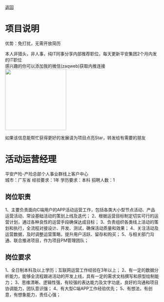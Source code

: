 [返回](../)

# 项目说明

优势：免打扰，无需开放简历

本人非猎头，非人事，纯IT同事分享内部推荐职位，每天更新平安集团2个月内发的IT职位  
感兴趣的你可以添加我的微信(zaqweb)获取内推连接  
<img src="https://github.com/zaqweb/PA-IT-JOBS/blob/master/WechatICode.jpeg"  height="200" width="200">

如果该信息能帮忙获得更好的发展请为项目点亮Star，转发给有需要的朋友

# 活动运营经理
平安产险-产险总部个人事业群线上客户中心  
城市：广东省 经验要求：1年 学历要求：本科  招聘人数：1

## 岗位职责
1、主要负责面向C端用户的APP活动运营工作，包括各类大小型节点活动、产品运营活动、常设基础活动的策划上线及迭代；
2、根据运营目标制定切实可行的运营计划，通过各种良性的运营手段确保达成目标；
3、负责组织各类线上活动的策划和执行，全流程对接设计、开发、测试，确保活动质量和效果；
4、关注活动及运营数据，及时调整运营策略，提升用户活跃、留存和购买；
5、与相关部门沟通、联合推进项目，作为项目PM管理团队；

## 岗位要求
1、全日制本科及以上学历；互联网运营工作经验在3年以上；
2、有一定的数据分析能力，能够全流程跟进活动的开发上线，具有一定的需求文档撰写和原型绘制能力；
3、思维清晰、逻辑性强，有较强的表达能力及文字功底，良好的沟通和项目协调能力，团队意识强；
4、有大型C端APP工作经验优先；
5、有想法，有创意，有想象能力，责任心强；




